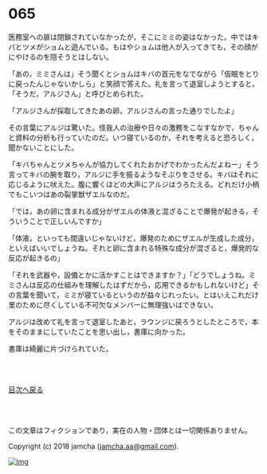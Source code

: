# 065

医務室への扉は閉鎖されていなかったが，そこにミミの姿はなかった。中ではキバとツメがショムと遊んでいる。もはやショムは他人が入ってきても，その顔がにやけるのを隠そうとはしない。  

「あの，ミミさんは」そう聞くとショムはキバの首元をなでながら「仮眠をとりに戻ったんじゃないかしら」と笑顔で答えた。礼を言って退室しようとすると，「そうだ，アルジさん」と呼びとめられた。  

「アルジさんが採取してきたあの卵，アルジさんの言った通りでしたよ」  

その言葉にアルジは驚いた。怪我人の治療や日々の激務をこなすなかで，ちゃんと資料の分析も行っていたのだ。いつ寝ているのか，それを考えると恐ろしく，聞かないことにした。  

「キバちゃんとツメちゃんが協力してくれたおかげでわかったんだよねー」そう言ってキバの腕を取り，アルジに手を振るようなそぶりをさせる。キバはそれに応じるように吠えた。腹に響くほどの大声にアルジはうろたえる。どれだけ小柄でもこいつはあの裂掌獣ザエルなのだ。  

「では，あの卵に含まれる成分がザエルの体液と混ざることで爆発が起きる，そういうことで正しいんですか」  

「体液，といっても間違いじゃないけど，爆発のためにザエルが生成した成分，といえばいいでしょうね。それと卵に含まれる特殊な成分が混ざると，爆発的な反応が起きるの」  

「それを武器や，設備とかに活かすことはできますか？」「どうでしょうね。ミミさんは反応の仕組みを理解したはずだから，応用できるかもしれないけど」その言葉を聞いて，ミミが寝ているというのが益々じれったい。とはいえこれだけ里のために尽くしている不可欠なメンバーに無理強いはできない。  

アルジは改めて礼を言って退室したあと，ラウンジに戻ろうとしたところで，本をそのままにしていたことを思い出し，書庫に向かった。  

書庫は綺麗に片づけられていた。  

<br>  
<br>  

[目次へ戻る](https://github.com/jamcha-aa/OblivionReports/blob/master/README.md)  

<br>  
<br>  

この文章はフィクションであり，実在の人物・団体とは一切関係ありません。  

Copyright (c) 2018 jamcha (jamcha.aa@gmail.com).  

[![img](http://i.creativecommons.org/l/by-nc-sa/4.0/88x31.png)](http://creativecommons.org/licenses/by-nc-sa/4.0/deed)
